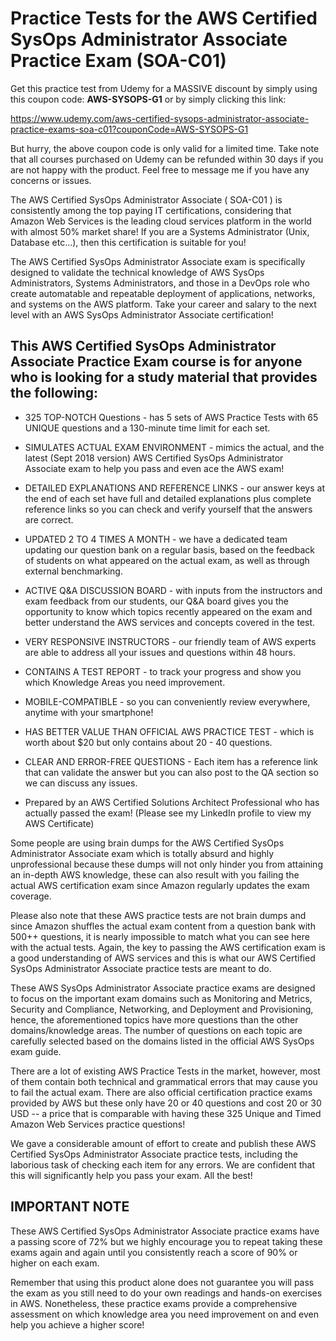 # Practice Tests for the AWS Certified SysOps Administrator Associate Practice Exam (SOA-C01)

Get this practice test from Udemy for a MASSIVE discount by simply using this coupon code: **AWS-SYSOPS-G1**
or by simply clicking this link: 

https://www.udemy.com/aws-certified-sysops-administrator-associate-practice-exams-soa-c01?couponCode=AWS-SYSOPS-G1

But hurry, the above coupon code is only valid for a limited time. Take note that all courses purchased on Udemy can be refunded within 30 days if you are not happy with the product. Feel free to message me if you have any concerns or issues.


The AWS Certified SysOps Administrator Associate ( SOA-C01 ) is consistently among the top paying IT certifications, considering that Amazon Web Services is the leading cloud services platform in the world with almost 50% market share! If you are a Systems Administrator (Unix, Database etc...), then this certification is suitable for you! 

The AWS Certified SysOps Administrator Associate exam is specifically designed to validate the technical knowledge of AWS SysOps Administrators, Systems Administrators, and those in a DevOps role who create automatable and repeatable deployment of applications, networks, and systems on the AWS platform. Take your career and salary to the next level with an AWS SysOps Administrator Associate certification!


## This AWS Certified SysOps Administrator Associate Practice Exam course is for anyone who is looking for a study material that provides the following:

  - 325 TOP-NOTCH Questions - has 5 sets of AWS Practice Tests with 65 UNIQUE questions and a 130-minute time limit for each set.

  - SIMULATES ACTUAL EXAM ENVIRONMENT - mimics the actual, and the latest (Sept 2018 version) AWS Certified SysOps Administrator Associate exam to help you pass and even ace the AWS exam!

  - DETAILED EXPLANATIONS AND REFERENCE LINKS - our answer keys at the end of each set have full and detailed explanations plus complete reference links so you can check and verify yourself that the answers are correct.

  - UPDATED 2 TO 4 TIMES A MONTH - we have a dedicated team updating our question bank on a regular basis, based on the feedback of students on what appeared on the actual exam, as well as through external benchmarking.

  - ACTIVE Q&A DISCUSSION BOARD - with inputs from the instructors and exam feedback from our students, our Q&A board gives you the opportunity to know which topics recently appeared on the exam and better understand the AWS services and concepts covered in the test.

  - VERY RESPONSIVE INSTRUCTORS - our friendly team of AWS experts are able to address all your issues and questions within 48 hours.

  - CONTAINS A TEST REPORT - to track your progress and show you which Knowledge Areas you need improvement.

  - MOBILE-COMPATIBLE - so you can conveniently review everywhere, anytime with your smartphone!

  - HAS BETTER VALUE THAN OFFICIAL AWS PRACTICE TEST - which is worth about $20 but only contains about 20 - 40 questions.

  - CLEAR AND ERROR-FREE QUESTIONS - Each item has a reference link that can validate the answer but you can also post to the QA section so we can discuss any issues.

  - Prepared by an AWS Certified Solutions Architect Professional who has actually passed the exam! (Please see my LinkedIn profile to view my AWS Certificate)


Some people are using brain dumps for the AWS Certified SysOps Administrator Associate exam which is totally absurd and highly unprofessional because these dumps will not only hinder you from attaining an in-depth AWS knowledge, these can also result with you failing the actual AWS certification exam since Amazon regularly updates the exam coverage.

Please also note that these AWS practice tests are not brain dumps and since Amazon shuffles the actual exam content from a question bank with 500++ questions, it is nearly impossible to match what you can see here with the actual tests. Again, the key to passing the AWS certification exam is a good understanding of AWS services and this is what our AWS Certified SysOps Administrator Associate practice tests are meant to do.

These AWS SysOps Administrator Associate practice exams are designed to focus on the important exam domains such as Monitoring and Metrics, Security and Compliance, Networking, and Deployment and Provisioning, hence, the aforementioned topics have more questions than the other domains/knowledge areas. The number of questions on each topic are carefully selected based on the domains listed in the official AWS SysOps exam guide.

There are a lot of existing AWS Practice Tests in the market, however, most of them contain both technical and grammatical errors that may cause you to fail the actual exam. There are also official certification practice exams provided by AWS but these only have 20 or 40 questions and cost 20 or 30 USD -- a price that is comparable with having these 325 Unique and Timed Amazon Web Services practice questions!

We gave a considerable amount of effort to create and publish these AWS Certified SysOps Administrator Associate practice tests, including the laborious task of checking each item for any errors. We are confident that this will significantly help you pass your exam. All the best!

## IMPORTANT NOTE

These AWS Certified SysOps Administrator Associate practice exams have a passing score of 72% but we highly encourage you to repeat taking these exams again and again until you consistently reach a score of 90% or higher on each exam.

Remember that using this product alone does not guarantee you will pass the exam as you still need to do your own readings and hands-on exercises in AWS. Nonetheless, these practice exams provide a comprehensive assessment on which knowledge area you need improvement on and even help you achieve a higher score!
